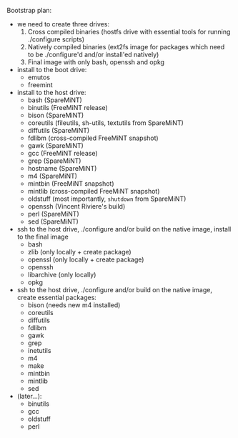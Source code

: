 Bootstrap plan:
- we need to create three drives:
	1. Cross compiled binaries (hostfs drive with essential tools for running ./configure scripts)
	2. Natively compiled binaries (ext2fs image for packages which need to be ./configure'd and/or install'ed natively)
	3. Final image with only bash, openssh and opkg
- install to the boot drive:
	- emutos
	- freemint
- install to the host drive:
	- bash (SpareMiNT)
	- binutils (FreeMiNT release)
	- bison (SpareMiNT)
	- coreutils (fileutils, sh-utils, textutils from SpareMiNT)
	- diffutils (SpareMiNT)
	- fdlibm (cross-compiled FreeMiNT snapshot)
	- gawk (SpareMiNT)
	- gcc (FreeMiNT release)
	- grep (SpareMiNT)
	- hostname (SpareMiNT)
	- m4 (SpareMiNT)
	- mintbin (FreeMiNT snapshot)
	- mintlib (cross-compiled FreeMiNT snapshot)
	- oldstuff (most importantly, `shutdown` from SpareMiNT)
	- openssh (Vincent Riviere's build)
	- perl (SpareMiNT)
	- sed (SpareMiNT)
- ssh to the host drive, ./configure and/or build on the native image, install to the final image
	- bash
	- zlib (only locally + create package)
	- openssl (only locally + create package)
	- openssh
	- libarchive (only locally)
	- opkg
- ssh to the host drive, ./configure and/or build on the native image, create essential packages:
	- bison (needs new m4 installed)
	- coreutils
	- diffutils
	- fdlibm
	- gawk
	- grep
	- inetutils
	- m4
	- make
	- mintbin
	- mintlib
	- sed
- (later...):
	- binutils
	- gcc
	- oldstuff
	- perl

